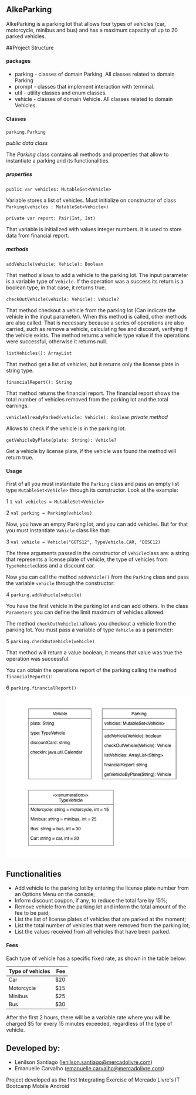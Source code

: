 ## AlkeParking
AlkeParking is a parking lot that allows four types of vehicles (car, motorcycle, minibus and bus)
and has a maximum capacity of up to 20 parked vehicles.

##Project Structure

#### packages

- parking - classes of domain Parking. All classes related to domain Parking
- prompt - classes that implement interaction with terminal.
- util - utility classes and enum classes.
- vehicle - classes of domain Vehicle. All classes related to domain Vehicles.

#### Classes

`parking.Parking`

_public data class_

The _Parking_ class contains all methods and properties that allow to instantiate a parking and its functionalities.

##### properties

`public var vehicles: MutableSet<Vehicle>`

Variable stores a list of vehicles. Must initialize on constructor of class `Parking(vehicles : MutableSet<Vehicle>)`

`private var report: Pair(Int, Int)`

That variable is initialized with values integer numbers. it is used to store data from financial report.

##### methods

`addVehicle(vehicle: Vehicle): Boolean`

That method allows to add a vehicle to the parking lot. The input parameter is a variable type of `Vehicle`. If the operation was a success its return is a boolean type, in that case, it returns true.

`checkOutVehicle(vehicle: Vehicle): Vehicle?`

That method checkout a vehicle from the parking lot (Can indicate the vehicle in the input parameter). When this method is called, other methods are also called. That is necessary because a series of operations are also carried, such as remove a vehicle, calculating fee and discount, verifying if the vehicle exists. The method returns a vehicle type value if the operations were successful, otherwise it returns null.

`listVehicles(): ArrayList`

That method get a list of vehicles, but it returns only the license plate in string type.

`financialReport(): String`

That method returns the financial report. The financial report shows the total number of vehicles removed from the parking lot and the total earnings.

`vehicleAlreadyParked(vehicle: Vehicle): Boolean` _private method_

Allows to check if the vehicle is in the parking lot.

`getVehicleByPlate(plate: String): Vehicle?`

Get a vehicle by license plate, if the vehicle was found the method will return true.

#### Usage

First of all you must instantiate the `Parking` class and pass an empty list type `MutableSet<Vehicle>` through its constructor. Look at the example:

1 `1 val vehicles = MutableSet<Vehicle>`

2 `val parking = Parking(vehicles)`

Now, you have an empty Parking lot,  and you can add vehicles. But for that you must instantiate `Vahicle` class like that:

3 `val vehicle = Vehicle("GOTS12", TypeVehicle.CAR, "DISC12)`

The three arguments passed in the constructor of `Vehicle`class are: a string that represents a license plate of vehicle, the type of vehicles from `TypeVehicle`class and a discount car.

Now you can call the method `addVehicle()` from the `Parking` class and pass the variable `vehicle` through the constructor:

4 `parking.addVehicle(vehicle)`

You have the first vehicle in the parking lot and can add others. In the class `Parameters` you can define the limit maximum of vehicles allowed.

The method `checkOutVehicle()`allows you checkout a vehicle from the parking lot. You must pass a variable of type `Vehicle` as a parameter:

5 `parking.checkOutVehicle(vehicle)`

That method will return a value boolean, it means that value was true the operation was successful.

You can obtain the operations report of the parking calling the method `financialReport()`:

6 `parking.financialReport()`


![AlkeParkingDiagramClass](AlkeParkingDiagramClass.png)

## Functionalities
- Add vehicle to the parking lot by entering the license plate number from an Options Menu on the console;
- Inform discount coupon, if any, to reduce the total fare by 15%;
- Remove vehicle from the parking lot and inform the total amount of the fee to be paid;
- List the list of license plates of vehicles that are parked at the moment;
- List the total number of vehicles that were removed from the parking lot;
- List the values received from all vehicles that have been parked.

#### Fees

Each type of vehicle has a specific fixed rate, as shown in the table below:

| Type of vehicles   | Fee |
| ------------------ |----:|
| Car                | $20 |
| Motorcycle         | $15 |
| Minibus            | $25 |
| Bus                | $30 |

After the first 2 hours, there will be a variable rate where you will be charged $5 for every 15 minutes exceeded, regardless of the type of vehicle.

## Developed by:
- Lenilson Santiago (lenilson.santiago@mercadolivre.com)
- Emanuelle Carvalho (emanuelle.carvalho@mercadolivre.com)

Project developed as the first Integrating Exercise of Mercado Livre's IT Bootcamp Mobile Android

